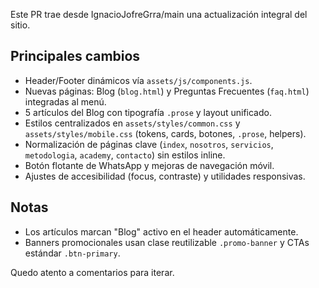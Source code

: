 Este PR trae desde IgnacioJofreGrra/main una actualización integral del sitio.

## Principales cambios
- Header/Footer dinámicos vía `assets/js/components.js`.
- Nuevas páginas: Blog (`blog.html`) y Preguntas Frecuentes (`faq.html`) integradas al menú.
- 5 artículos del Blog con tipografía `.prose` y layout unificado.
- Estilos centralizados en `assets/styles/common.css` y `assets/styles/mobile.css` (tokens, cards, botones, `.prose`, helpers).
- Normalización de páginas clave (`index`, `nosotros`, `servicios`, `metodologia`, `academy`, `contacto`) sin estilos inline.
- Botón flotante de WhatsApp y mejoras de navegación móvil.
- Ajustes de accesibilidad (focus, contraste) y utilidades responsivas.

## Notas
- Los artículos marcan "Blog" activo en el header automáticamente.
- Banners promocionales usan clase reutilizable `.promo-banner` y CTAs estándar `.btn-primary`.

Quedo atento a comentarios para iterar.
